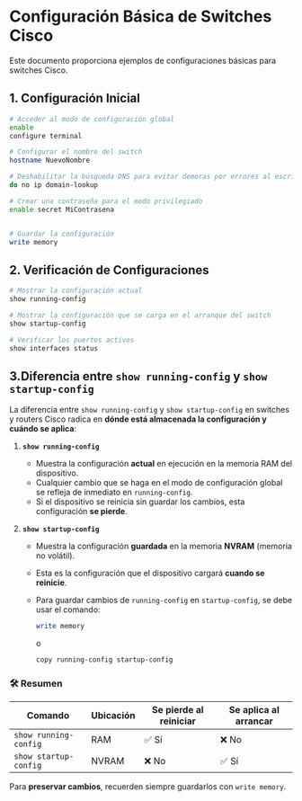 # Configuración Básica de Switches Cisco

Este documento proporciona ejemplos de configuraciones básicas para switches Cisco.

## 1. Configuración Inicial

```bash
# Acceder al modo de configuración global
enable
configure terminal

# Configurar el nombre del switch
hostname NuevoNombre

# Deshabilitar la búsqueda DNS para evitar demoras por errores al escribir
do no ip domain-lookup

# Crear una contraseña para el modo privilegiado
enable secret MiContrasena


# Guardar la configuración
write memory
```

## 2. Verificación de Configuraciones

```bash
# Mostrar la configuración actual
show running-config

# Mostrar la configuración que se carga en el arranque del switch
show startup-config

# Verificar los puertos activos
show interfaces status
```

## 3.Diferencia entre `show running-config` y `show startup-config`

La diferencia entre `show running-config` y `show startup-config` en switches y routers Cisco radica en **dónde está almacenada la configuración y cuándo se aplica**:

1. **`show running-config`**  
   - Muestra la configuración **actual** en ejecución en la memoria RAM del dispositivo.  
   - Cualquier cambio que se haga en el modo de configuración global se refleja de inmediato en `running-config`.  
   - Si el dispositivo se reinicia sin guardar los cambios, esta configuración **se pierde**.  

2. **`show startup-config`**  
   - Muestra la configuración **guardada** en la memoria **NVRAM** (memoria no volátil).  
   - Esta es la configuración que el dispositivo cargará **cuando se reinicie**.  
   - Para guardar cambios de `running-config` en `startup-config`, se debe usar el comando:  

     ```bash
     write memory
     ```

     o  

     ```bash
     copy running-config startup-config
     ```

### 🛠️ Resumen

| Comando                | Ubicación        | Se pierde al reiniciar | Se aplica al arrancar |
|------------------------|-----------------|------------------------|-----------------------|
| `show running-config`  | RAM             | ✅ Sí                   | ❌ No                 |
| `show startup-config`  | NVRAM           | ❌ No                   | ✅ Sí                 |

Para **preservar cambios**, recuerden siempre guardarlos con `write memory`.
